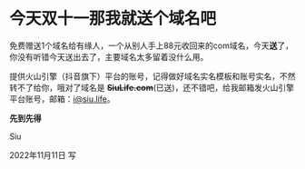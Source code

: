# 今天双十一那我就送个域名吧

免费赠送1个域名给有缘人，一个从别人手上88元收回来的com域名，今天**送**了，你没有听错今天送出去了，主要域名太多留着没什么用。

提供火山引擎（抖音旗下）平台的账号，记得做好域名实名模板和账号实名，不然转不了给你，哦对了域名是 **<s>SiuLife.com</s>**(已送)，还不错吧，给我邮箱发火山引擎平台账号，邮箱：i@siu.life。

**先到先得**

Siu

2022年11月11日 写